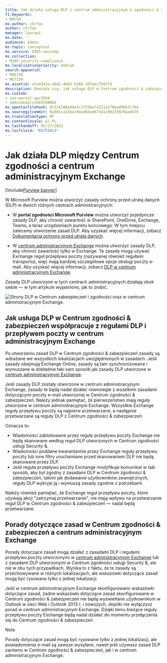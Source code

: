 ```yaml
---
title: Jak działa usługa DLP z centrum administracyjnym & zgodności & zabezpieczeń & Exchange
f1.keywords:
- NOCSH
ms.author: chrfox
author: chrfox
manager: laurawi
ms.date: ''
audience: Admin
ms.topic: conceptual
ms.service: O365-seccomp
ms.collection:
- M365-security-compliance
ms.localizationpriority: medium
search.appverid:
- MOE150
- MET150
ms.assetid: a7e4342a-a0a1-4b43-b166-3d7eecf5d2fd
description: Dowiedz się, jak usługa DLP w Centrum zgodności & zabezpieczeń współpracuje z regułami DLP i przepływem poczty (reguły transportu) w centrum administracyjnym Exchange.
ms.custom:
- seo-marvel-apr2020
- admindeeplinkEXCHANGE
ms.openlocfilehash: 0c5c6288ed9e3c1f536e7a221a270bad9663cf6b
ms.sourcegitcommit: 6a981ca15bac84adbbed67341c89235029aad476
ms.translationtype: MT
ms.contentlocale: pl-PL
ms.lasthandoff: 05/27/2022
ms.locfileid: "65753413"
---
```

# <a name="how-dlp-works-between-the-compliance-center-and-exchange-admin-center"></a>Jak działa DLP między Centrum zgodności a centrum administracyjnym Exchange

[!include[Purview banner](../includes/purview-rebrand-banner.md)]

W Microsoft Purview można utworzyć zasady ochrony przed utratą danych (DLP) w dwóch różnych centrach administracyjnych:
  
- W **portal zgodności Microsoft Purview** można utworzyć pojedyncze zasady DLP, aby chronić zawartość w SharePoint, OneDrive, Exchange, Teams, a teraz urządzeniach punktu końcowego. W tym miejscu zalecamy utworzenie zasad DLP. Aby uzyskać więcej informacji, zobacz [Dokumentacja ochrony przed utratą danych](data-loss-prevention-policies.md).
    
- W <a href="https://go.microsoft.com/fwlink/p/?linkid=2059104" target="_blank">centrum administracyjnym Exchange</a> można utworzyć zasady DLP, aby chronić zawartość tylko w Exchange. Te zasady mogą używać Exchange reguł przepływu poczty (nazywanej również regułami transportu), więc mają bardziej szczegółowe opcje obsługi poczty e-mail. Aby uzyskać więcej informacji, zobacz [DLP w centrum administracyjnym Exchange](/exchange/security-and-compliance/data-loss-prevention/data-loss-prevention).
    
Zasady DLP utworzone w tych centrach administracyjnych działają obok siebie — w tym artykule wyjaśniono, jak to zrobić.
  
![Strony DLP w Centrum zabezpieczeń i zgodności oraz w centrum administracyjnym Exchange.](../media/d3eaa7e7-3b16-457b-bd9c-26707f7b584f.png)
  
## <a name="how-dlp-in-the-security--compliance-center-works-with-dlp-and-mail-flow-rules-in-the-exchange-admin-center"></a>Jak usługa DLP w Centrum zgodności & zabezpieczeń współpracuje z regułami DLP i przepływem poczty w centrum administracyjnym Exchange

Po utworzeniu zasad DLP w Centrum zgodności & zabezpieczeń zasady są wdrażane we wszystkich lokalizacjach uwzględnionych w zasadach. Jeśli zasady obejmują Exchange Online, zasady są tam synchronizowane i wymuszane w dokładnie taki sam sposób jak zasady DLP utworzone w <a href="https://go.microsoft.com/fwlink/p/?linkid=2059104" target="_blank">centrum administracyjnym Exchange</a>. 
  
Jeśli zasady DLP zostały utworzone w centrum administracyjnym Exchange, zasady te będą nadal działać równolegle z wszelkimi zasadami dotyczącymi poczty e-mail utworzonej w Centrum zgodności & zabezpieczeń. Należy jednak pamiętać, że pierwszeństwo mają reguły utworzone w centrum administracyjnym Exchange. Wszystkie Exchange reguły przepływu poczty są najpierw przetwarzane, a następnie przetwarzane są reguły DLP z Centrum zgodności & zabezpieczeń.
  
Oznacza to:
  
- Wiadomości zablokowane przez reguły przepływu poczty Exchange nie będą skanowane według reguł DLP utworzonych w Centrum zgodności usługi Security &.
- Wiadomości poddane kwarantannie przez Exchange reguły przepływu poczty lub inne filtry uruchamiane przed skanowaniem DLP nie będą skanowane przez DLP. 
- Jeśli reguła przepływu poczty Exchange modyfikuje komunikat w taki sposób, aby był zgodny z zasadami DLP w Centrum zgodności & zabezpieczeń, takimi jak dodawanie użytkowników zewnętrznych, reguły DLP wykryje ją i wymuszą zasady zgodnie z potrzebami.
    
Należy również pamiętać, że Exchange reguł przepływu poczty, które używają akcji "zatrzymaj przetwarzanie", nie mają wpływu na przetwarzanie reguł DLP w Centrum zgodności & zabezpieczeń — nadal będą przetwarzane.
  
## <a name="policy-tips-in-the-security--compliance-center-vs-the-exchange-admin-center"></a>Porady dotyczące zasad w Centrum zgodności & zabezpieczeń a centrum administracyjnym Exchange

Porady dotyczące zasad mogą działać z zasadami DLP i regułami przepływu poczty utworzonymi w <a href="https://go.microsoft.com/fwlink/p/?linkid=2059104" target="_blank">centrum administracyjnym Exchange</a> lub z zasadami DLP utworzonymi w Centrum zgodności usługi Security &, ale nie w obu tych przypadkach. Wynika to z faktu, że te zasady są przechowywane w różnych lokalizacjach, ale wskazówki dotyczące zasad mogą być rysowane tylko z jednej lokalizacji.
  
Jeśli w centrum administracyjnym Exchange skonfigurowano wskazówki dotyczące zasad, żadne wskazówki dotyczące zasad skonfigurowane w Centrum zgodności & zabezpieczeń nie będą wyświetlane użytkownikom w Outlook w sieci Web i Outlook 2013 r. i nowszych, dopóki nie wyłączysz porad w centrum administracyjnym Exchange. Dzięki temu bieżące reguły przepływu poczty Exchange będą nadal działać do momentu przełączenia się do Centrum zgodności & zabezpieczeń.
  
>[!Note]
>Porady dotyczące zasad mogą być rysowane tylko z jednej lokalizacji, ale powiadomienia e-mail są zawsze wysyłane, nawet jeśli używasz zasad DLP zarówno w Centrum zgodności & zabezpieczeń, jak i w centrum administracyjnym Exchange.
